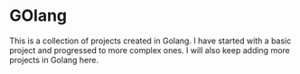 # GOlang
This is a collection of projects created in Golang. I have started with a basic project and progressed to more complex ones. I will also keep adding more projects in Golang here.
